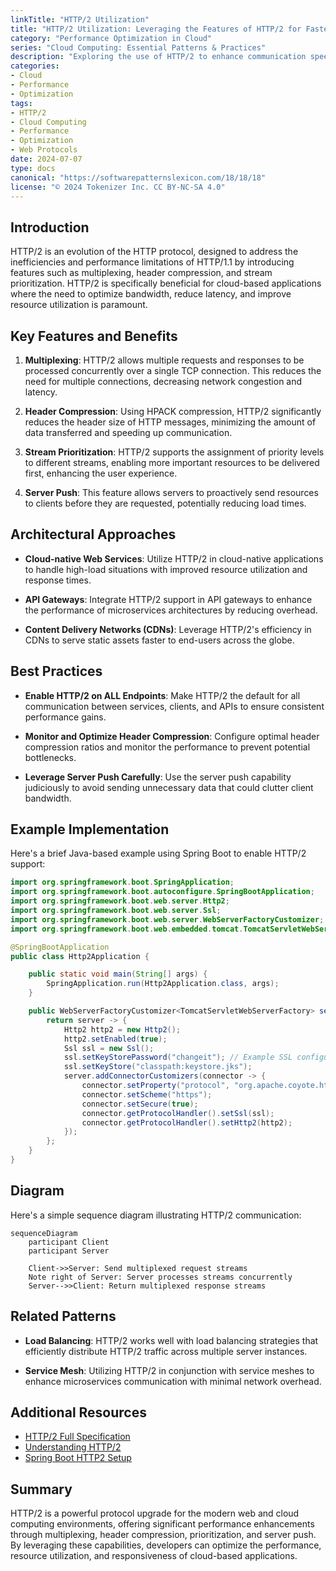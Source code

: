 ```yaml
---
linkTitle: "HTTP/2 Utilization"
title: "HTTP/2 Utilization: Leveraging the Features of HTTP/2 for Faster Communication"
category: "Performance Optimization in Cloud"
series: "Cloud Computing: Essential Patterns & Practices"
description: "Exploring the use of HTTP/2 to enhance communication speed and efficiency in cloud environments by leveraging multiplexing, header compression, and prioritization."
categories:
- Cloud
- Performance
- Optimization
tags:
- HTTP/2
- Cloud Computing
- Performance
- Optimization
- Web Protocols
date: 2024-07-07
type: docs
canonical: "https://softwarepatternslexicon.com/18/18/18"
license: "© 2024 Tokenizer Inc. CC BY-NC-SA 4.0"
---
```


## Introduction

HTTP/2 is an evolution of the HTTP protocol, designed to address the inefficiencies and performance limitations of HTTP/1.1 by introducing features such as multiplexing, header compression, and stream prioritization. HTTP/2 is specifically beneficial for cloud-based applications where the need to optimize bandwidth, reduce latency, and improve resource utilization is paramount.

## Key Features and Benefits

1. **Multiplexing**: HTTP/2 allows multiple requests and responses to be processed concurrently over a single TCP connection. This reduces the need for multiple connections, decreasing network congestion and latency.

2. **Header Compression**: Using HPACK compression, HTTP/2 significantly reduces the header size of HTTP messages, minimizing the amount of data transferred and speeding up communication.

3. **Stream Prioritization**: HTTP/2 supports the assignment of priority levels to different streams, enabling more important resources to be delivered first, enhancing the user experience.

4. **Server Push**: This feature allows servers to proactively send resources to clients before they are requested, potentially reducing load times.

## Architectural Approaches

- **Cloud-native Web Services**: Utilize HTTP/2 in cloud-native applications to handle high-load situations with improved resource utilization and response times.
  
- **API Gateways**: Integrate HTTP/2 support in API gateways to enhance the performance of microservices architectures by reducing overhead.

- **Content Delivery Networks (CDNs)**: Leverage HTTP/2's efficiency in CDNs to serve static assets faster to end-users across the globe.

## Best Practices

- **Enable HTTP/2 on ALL Endpoints**: Make HTTP/2 the default for all communication between services, clients, and APIs to ensure consistent performance gains.

- **Monitor and Optimize Header Compression**: Configure optimal header compression ratios and monitor the performance to prevent potential bottlenecks.

- **Leverage Server Push Carefully**: Use the server push capability judiciously to avoid sending unnecessary data that could clutter client bandwidth.

## Example Implementation

Here's a brief Java-based example using Spring Boot to enable HTTP/2 support:

```java
import org.springframework.boot.SpringApplication;
import org.springframework.boot.autoconfigure.SpringBootApplication;
import org.springframework.boot.web.server.Http2;
import org.springframework.boot.web.server.Ssl;
import org.springframework.boot.web.server.WebServerFactoryCustomizer;
import org.springframework.boot.web.embedded.tomcat.TomcatServletWebServerFactory;

@SpringBootApplication
public class Http2Application {

    public static void main(String[] args) {
        SpringApplication.run(Http2Application.class, args);
    }

    public WebServerFactoryCustomizer<TomcatServletWebServerFactory> serverCustomizer() {
        return server -> {
            Http2 http2 = new Http2();
            http2.setEnabled(true);
            Ssl ssl = new Ssl();
            ssl.setKeyStorePassword("changeit"); // Example SSL configuration
            ssl.setKeyStore("classpath:keystore.jks");
            server.addConnectorCustomizers(connector -> {
                connector.setProperty("protocol", "org.apache.coyote.http11.Http11AprProtocol");
                connector.setScheme("https");
                connector.setSecure(true);
                connector.getProtocolHandler().setSsl(ssl);
                connector.getProtocolHandler().setHttp2(http2);
            });
        };
    }
}
```

## Diagram

Here's a simple sequence diagram illustrating HTTP/2 communication:

```mermaid
sequenceDiagram
    participant Client
    participant Server

    Client->>Server: Send multiplexed request streams
    Note right of Server: Server processes streams concurrently
    Server-->>Client: Return multiplexed response streams
```

## Related Patterns

- **Load Balancing**: HTTP/2 works well with load balancing strategies that efficiently distribute HTTP/2 traffic across multiple server instances.

- **Service Mesh**: Utilizing HTTP/2 in conjunction with service meshes to enhance microservices communication with minimal network overhead.

## Additional Resources

- [HTTP/2 Full Specification](https://httpwg.org/specs/rfc7540.html)
- [Understanding HTTP/2](https://developers.google.com/web/updates/2015/05/http2)
- [Spring Boot HTTP2 Setup](https://docs.spring.io/spring-boot/docs/current/reference/html/howto.html#howto-configure-http2)

## Summary

HTTP/2 is a powerful protocol upgrade for the modern web and cloud computing environments, offering significant performance enhancements through multiplexing, header compression, prioritization, and server push. By leveraging these capabilities, developers can optimize the performance, resource utilization, and responsiveness of cloud-based applications.
